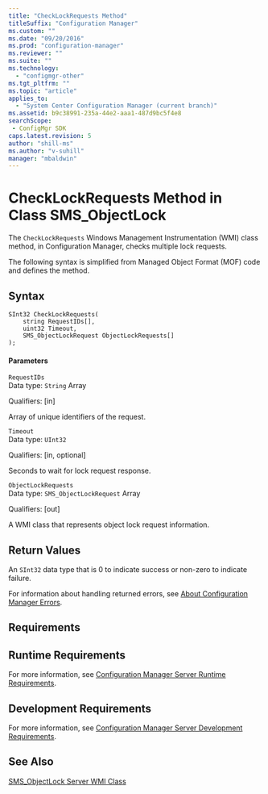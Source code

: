 ```yaml
---
title: "CheckLockRequests Method"
titleSuffix: "Configuration Manager"
ms.custom: ""
ms.date: "09/20/2016"
ms.prod: "configuration-manager"
ms.reviewer: ""
ms.suite: ""
ms.technology:
  - "configmgr-other"
ms.tgt_pltfrm: ""
ms.topic: "article"
applies_to:
  - "System Center Configuration Manager (current branch)"
ms.assetid: b9c38991-235a-44e2-aaa1-487d9bc5f4e8searchScope: - ConfigMgr SDK
caps.latest.revision: 5
author: "shill-ms"
ms.author: "v-suhill"
manager: "mbaldwin"
---
```

# CheckLockRequests Method in Class SMS_ObjectLock
The `CheckLockRequests` Windows Management Instrumentation (WMI) class method, in Configuration Manager, checks multiple lock requests.  

 The following syntax is simplified from Managed Object Format (MOF) code and defines the method.  

## Syntax  

```  
SInt32 CheckLockRequests(  
    string RequestIDs[],   
    uint32 Timeout,   
    SMS_ObjectLockRequest ObjectLockRequests[]   
);  
```  

#### Parameters  
 `RequestIDs`  
 Data type: `String` Array  

 Qualifiers: [in]  

 Array of unique identifiers of the request.  

 `Timeout`  
 Data type: `UInt32`  

 Qualifiers: [in, optional]  

 Seconds to wait for lock request response.  

 `ObjectLockRequests`  
 Data type: `SMS_ObjectLockRequest` Array  

 Qualifiers: [out]  

 A WMI class that represents object lock request information.  

## Return Values  
 An `SInt32` data type that is 0 to indicate success or non-zero to indicate failure.  

 For information about handling returned errors, see [About Configuration Manager Errors](../../../develop/core/understand/about-configuration-manager-errors.md).  

## Requirements  

## Runtime Requirements  
 For more information, see [Configuration Manager Server Runtime Requirements](../../../develop/core/reqs/server-runtime-requirements.md).  

## Development Requirements  
 For more information, see [Configuration Manager Server Development Requirements](../../../develop/core/reqs/server-development-requirements.md).  

## See Also  
 [SMS_ObjectLock Server WMI Class](../../../develop/reference/misc/sms_objectlock-server-wmi-class.md)
